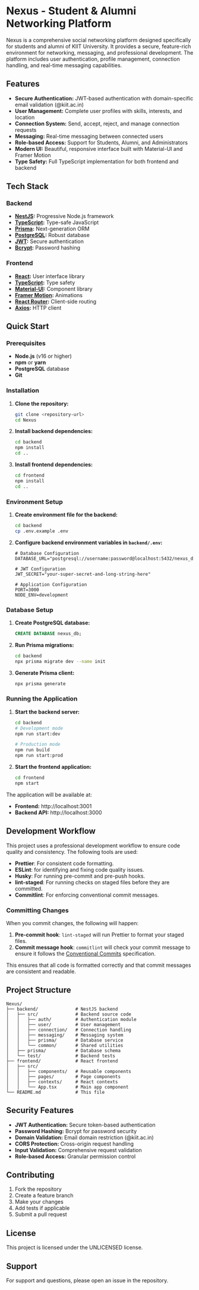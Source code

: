 # Nexus - Student & Alumni Networking Platform

Nexus is a comprehensive social networking platform designed specifically for students and alumni of KIIT University. It provides a secure, feature-rich environment for networking, messaging, and professional development. The platform includes user authentication, profile management, connection handling, and real-time messaging capabilities.

## Features

- **Secure Authentication:** JWT-based authentication with domain-specific email validation (@kiit.ac.in)
- **User Management:** Complete user profiles with skills, interests, and location
- **Connection System:** Send, accept, reject, and manage connection requests
- **Messaging:** Real-time messaging between connected users
- **Role-based Access:** Support for Students, Alumni, and Administrators
- **Modern UI:** Beautiful, responsive interface built with Material-UI and Framer Motion
- **Type Safety:** Full TypeScript implementation for both frontend and backend

## Tech Stack

### Backend

- **[NestJS](https://nestjs.com/):** Progressive Node.js framework
- **[TypeScript](https://www.typescriptlang.org/):** Type-safe JavaScript
- **[Prisma](https://www.prisma.io/):** Next-generation ORM
- **[PostgreSQL](https://www.postgresql.org/):** Robust database
- **[JWT](https://jwt.io/):** Secure authentication
- **[Bcrypt](https://www.npmjs.com/package/bcrypt):** Password hashing

### Frontend

- **[React](https://reactjs.org/):** User interface library
- **[TypeScript](https://www.typescriptlang.org/):** Type safety
- **[Material-UI](https://mui.com/):** Component library
- **[Framer Motion](https://www.framer.com/motion/):** Animations
- **[React Router](https://reactrouter.com/):** Client-side routing
- **[Axios](https://axios-http.com/):** HTTP client

## Quick Start

### Prerequisites

- **Node.js** (v16 or higher)
- **npm** or **yarn**
- **PostgreSQL** database
- **Git**

### Installation

1. **Clone the repository:**

   ```bash
   git clone <repository-url>
   cd Nexus
   ```

2. **Install backend dependencies:**

   ```bash
   cd backend
   npm install
   cd ..
   ```

3. **Install frontend dependencies:**

   ```bash
   cd frontend
   npm install
   cd ..
   ```

### Environment Setup

1.  **Create environment file for the backend:**

    ```bash
    cd backend
    cp .env.example .env
    ```

2.  **Configure backend environment variables in `backend/.env`:**

    ```env
    # Database Configuration
    DATABASE_URL="postgresql://username:password@localhost:5432/nexus_db"

    # JWT Configuration
    JWT_SECRET="your-super-secret-and-long-string-here"

    # Application Configuration
    PORT=3000
    NODE_ENV=development
    ```

### Database Setup

1.  **Create PostgreSQL database:**

    ```sql
    CREATE DATABASE nexus_db;
    ```

2.  **Run Prisma migrations:**

    ```bash
    cd backend
    npx prisma migrate dev --name init
    ```

3.  **Generate Prisma client:**

    ```bash
    npx prisma generate
    ```

### Running the Application

1.  **Start the backend server:**

    ```bash
    cd backend
    # Development mode
    npm run start:dev

    # Production mode
    npm run build
    npm run start:prod
    ```

2.  **Start the frontend application:**

    ```bash
    cd frontend
    npm start
    ```

The application will be available at:

- **Frontend:** http://localhost:3001
- **Backend API:** http://localhost:3000

## Development Workflow

This project uses a professional development workflow to ensure code quality and consistency. The following tools are used:

- **Prettier**: For consistent code formatting.
- **ESLint**: for identifying and fixing code quality issues.
- **Husky**: For running pre-commit and pre-push hooks.
- **lint-staged**: For running checks on staged files before they are committed.
- **Commitlint**: For enforcing conventional commit messages.

### Committing Changes

When you commit changes, the following will happen:

1.  **Pre-commit hook**: `lint-staged` will run Prettier to format your staged files.
2.  **Commit message hook**: `commitlint` will check your commit message to ensure it follows the [Conventional Commits](https://www.conventionalcommits.org/en/v1.0.0/) specification.

This ensures that all code is formatted correctly and that commit messages are consistent and readable.

## Project Structure

```
Nexus/
├── backend/              # NestJS backend
│   ├── src/              # Backend source code
│   │   ├── auth/         # Authentication module
│   │   ├── user/         # User management
│   │   ├── connection/   # Connection handling
│   │   ├── messaging/    # Messaging system
│   │   ├── prisma/       # Database service
│   │   └── common/       # Shared utilities
│   ├── prisma/           # Database schema
│   └── test/             # Backend tests
├── frontend/             # React frontend
│   ├── src/
│   │   ├── components/   # Reusable components
│   │   ├── pages/        # Page components
│   │   ├── contexts/     # React contexts
│   │   └── App.tsx       # Main app component
└── README.md             # This file
```

## Security Features

- **JWT Authentication:** Secure token-based authentication
- **Password Hashing:** Bcrypt for password security
- **Domain Validation:** Email domain restriction (@kiit.ac.in)
- **CORS Protection:** Cross-origin request handling
- **Input Validation:** Comprehensive request validation
- **Role-based Access:** Granular permission control

## Contributing

1.  Fork the repository
2.  Create a feature branch
3.  Make your changes
4.  Add tests if applicable
5.  Submit a pull request

## License

This project is licensed under the UNLICENSED license.

## Support

For support and questions, please open an issue in the repository.
